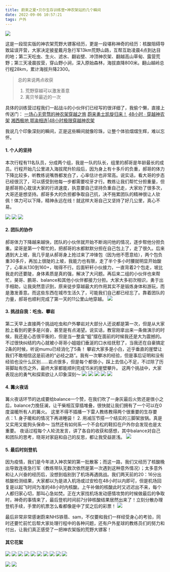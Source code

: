 ```yaml
---
title: 蔚来之夏•贝尔生存训练营•神农架站的几个瞬间
date: 2022-09-06 10:57:21
tags: 户外
---
```


![](/images/神农架穿越/大镖客.png)

这是一段现实版的神农架荒野大镖客经历，更是一段堪称神奇的经历：核酸阻碍导致延误开营，大家决定披星戴月急行军13km荒野山路，互帮互助凌晨4点到达目的地；第二天吃虫、生火、滤水、翻岩壁、冲顶神农架、翻越高山草甸、露营荒野；第三天凌晨拔营，穿山野小涧，深入原始森林，海拔直降800米。翻山越岭总行程28km，累计海拔升降2300。

>总的来说两点收获
>1. 荒野穿越可以激发善意
>2. 离贝爷最近的一次


<!-- more -->

具体的训练营过程我们一起战斗的小伙伴们已经写的很详细了，我偷个懒，直接上传送门：
[一场心无旁骛的神农架穿越之旅](https://app.nio.com/app/web/v2/share_comment?id=2118029&type=essay)
[蔚来勇士凯旋归来！](https://app.nio.com/app/web/v2/share_comment?id=2117919&type=essay)
[48小时 · 穿越神农架](https://app.nio.com/app/web/v2/share_comment?id=2117927&type=essay)
[湘西极地 鄂渝相连|48小时极限穿越神农架](https://app.nio.com/app/web/v2/share_comment?id=2118675&type=essay)

我说几个印象深刻的瞬间，正是这些瞬间就像珍珠，让整个体验熠熠生辉，难以忘怀。

#### 1. 个人的坚持
本次行程有11名队员，分成两个组，我是一队的队长，组里的郝哥是年龄最长的成员。行程开始几公里进入海拔爬升阶段后，因为身上有十多斤的负重，郝哥的体力下降比较多，听教练说嘴唇都发白了，心率估计也非常高。说实话，看大哥的步态已经很沉了，可以感受到他每一步都需要咬牙才行。教练让我们帮忙分担重量，但是郝哥担心耽误大家的行进速度，执意要自己坚持负重自己走，大家劝了很多次，大哥还是想坚持。郝哥多大的负担都争取自己抗，决不拖累团队的精神很让人钦佩！体力可以下降，精神永远在线！就这样大哥自己又坚持了好几公里，真心不易。

![](/images/神农架穿越/出发.jpeg)
![](/images/神农架穿越/夜行.jpeg)
![](/images/神农架穿越/夜行2.jpeg)


#### 2. 团队的协作
郝哥体力下降越来越快，团队的小伙伴就开始不断询问他的情况，逐步帮他分担负重。梁哥是第一个帮忙的，把郝哥的水都默默分担在自己包上了，走了很久。后来遇到大上坡，我几乎是从郝哥身上抢过来了冲锋包（因为他不愿意给），两个包负重30多斤，再加上很陡的上坡，我能力也有限，走了半个多小时腰就明显开始酸了，心率从130到160+，喘得不行。后面轩轩小伙接力，一直背着2个包走，坡比我走的还要陡，身体素质是真的强，解决了大问题。再后来二组的小伙伴也来帮忙，昊哥、鹏哥、balance和其他小伙伴都接力分担。大家大多初次相识，勇于出手相助，让我突然意识到，原来徒步穿越最大的作用其实不是锻炼身体和游玩，而是激发善意。而这些东西在城市生活久了，可能我们自己都已经忘了。靠着团队的力量，郝哥也顺利完成了第一天的11公里山地穿越。
![](/images/神农架穿越/分担.jpeg)


#### 3. 挑战自我：吃虫、攀岩
第二天早上直接两个挑战吃虫和户外攀岩对大部分人还说都是第一次，但是从大家脸上看到的更多是兴奋，甚至是有点渴望。说实话，教官刚拿出来一条做演示的时候，我还是心态很平衡的，但是当一整盒“蛆”摆在面前的时候我还是大为震撼的。不过很快纠结的内心就被小哥哥小姐姐们垂涎的口水给抚慰了，当我还在自豪搞定2条的时候，听说mumu已经消化了5条！
攀岩大家多是小白，近乎垂直的崖壁让我们不敢相信这是前进的“必经之路”。我有一次攀冰的经验，但是事后证明和没有经验也没什么区别……岩点很多，但是每个都很小，踩上去信心不足，不过除了历哥脚趾有伤之外，最终大家都能顺利完成15米的崖壁攀升。
这两个挑战中，大家表现出的勇气和探索欲让人印象深刻～
![](/images/神农架穿越/虫子.jpeg)
![](/images/神农架穿越/吃虫.jpeg)
![](/images/神农架穿越/崖壁.jpeg)
![](/images/神农架穿越/崖壁2.jpeg)
![](/images/神农架穿越/崖壁3.jpeg)


#### 4. 篝火夜话
篝火夜话环节的达成要给balance一个赞，在我们吹了一身灰最后火势还是很小之后，balance力挽狂澜，让干柴相互穿插堆叠，很快就让我们拥有了一个可以在0度温暖所有人的篝火。
这里不得不插播一下雷人教练教得两个很重要的生存要点：1. 身子暖和的情况下再进睡袋！ 2. 用减压节搭一个结实的三脚架放锅。真是又实用又能狗头保命～  当然还有如何系一个不会松的鞋扣在户外你会发现也是太重要。
夜话过程每个人轮流发言，讲了各自的收获和感想，其中balance对自己和团队的思考，晓哥对家庭和自己的反思，都让我受益匪浅。
![](/images/神农架穿越/夜话.jpeg)


#### 5. 最后时刻登机
因为疫情，我们是今年进入神农架的第一批散客；而这一路，我们又经历了核酸晚出导致连夜急行军（教练带队无数次依然是第一次遇到这种意外情况）；太多意外和让人兴奋的经历后，没想到临别到了机场再遇挑战。我们两天前的20：16分出核酸检测结果，大家都以为是进入机场或过安检在48小时以内即可，但是机场回复是以起飞时间为准的48小时内核酸。上午补做的核酸此时又迟迟出不来，每个人都归家心切，那叫心急如焚。正在大家找机场发动感情攻势的时候做最后的争取时，神奇的事情来了，最后登机时间前7分钟核酸结果居然出来了！立刻分散办理登机手续，手里的机票怎么看都像是中了奖之后的彩票！
![](/images/神农架穿越/机票.jpeg)

最后非常非常感谢蔚来NHS铁蓓、sam，不仅要和我们一样经受身心的考验，同时还要忙前忙后帮大家处理行程中的各种问题，还有户外星球的教练员们的努力和付出，让我们真正感受了一把神农架版的荒野大镖客！

#### 其它花絮
![](/images/神农架穿越/f11.jpeg)
![](/images/神农架穿越/木屋.jpeg)
![](/images/神农架穿越/木屋2.jpeg)
![](/images/神农架穿越/山.jpeg)
![](/images/神农架穿越/山顶.jpeg)
![](/images/神农架穿越/登山.jpeg)
![](/images/神农架穿越/登山2.jpeg)
![](/images/神农架穿越/登山3.jpeg)
![](/images/神农架穿越/原始森林.jpeg)
![](/images/神农架穿越/原始森林2.jpeg)


![](/images/神农架穿越/终点.jpeg)
![](/images/神农架穿越/毕业.jpeg)